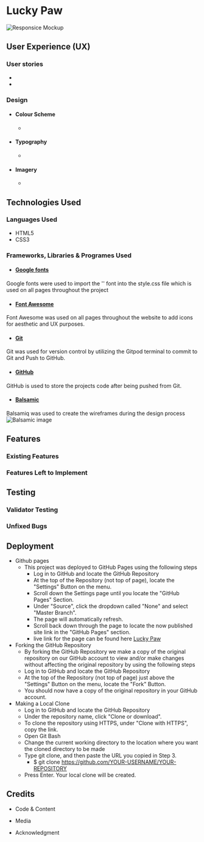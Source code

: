 # Lucky Paw



![Responsice Mockup]()

## User Experience (UX)
 ### User stories
- 
- 

 ### Design
- ####  Colour Scheme
  - 

- ####  Typography 
  - 

 - ####  Imagery
   - 


## Technologies Used 
 ### Languages Used 
- HTML5 
- CSS3
 ### Frameworks, Libraries & Programes Used
- #### [Google fonts](https://fonts.google.com/knowledge)
Google fonts were used to import the '' font into the style.css file which is used on all pages throughout the project
 - #### [Font Awesome](https://fontawesome.com/)
Font Awesome was used on all pages throughout the website to add icons for aesthetic and UX purposes.
 - #### [Git](https://gitpod.io/)
Git was used for version control by utilizing the Gitpod terminal to commit to Git and Push to GitHub.
  - #### [GitHub](https://github.com/)
GitHub is used to store the projects code after being pushed from Git.
 - #### [Balsamic](https://balsamiq.com/)
Balsamiq was used to create the wireframes during the design process
![Balsamic image]()

## Features 



### Existing Features



### Features Left to Implement



## Testing 




### Validator Testing 



### Unfixed Bugs



## Deployment
- Github pages
    - This project was deployed to GitHub Pages using the following steps
      - Log in to GitHub and locate the GitHub Repository
      - At the top of the Repository (not top of page), locate the "Settings" Button on 
        the menu.
      - Scroll down the Settings page until you locate the "GitHub Pages" Section.
      - Under "Source", click the dropdown called "None" and select "Master Branch".
      - The page will automatically refresh.
      - Scroll back down through the page to locate the now published site link in the "GitHub Pages" section.
      - live link for the page can be found here [Lucky Paw]()
- Forking the GitHub Repository
    - By forking the GitHub Repository we make a copy of the original repository on our GitHub account to view and/or make changes without affecting the original repository by using the following steps
     - Log in to GitHub and locate the GitHub Repository
     - At the top of the Repository (not top of page) just above the "Settings" Button on the menu, locate the "Fork" Button.
     - You should now have a copy of the original repository in your GitHub account.
- Making a Local Clone
   - Log in to GitHub and locate the GitHub Repository
   - Under the repository name, click "Clone or download".
   -  To clone the repository using HTTPS, under "Clone with HTTPS", copy the link.
   - Open Git Bash
   - Change the current working directory to the location where you want the cloned directory to be made
   - Type git clone, and then paste the URL you copied in Step 3.
      - $ git clone https://github.com/YOUR-USERNAME/YOUR-REPOSITORY
   - Press Enter. Your local clone will be created.


## Credits 

  - Code & Content

  - Media

  - Acknowledgment
